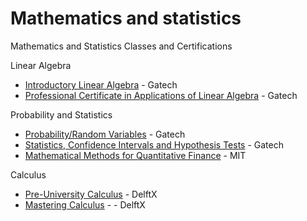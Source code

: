 # Mathematics and statistics
Mathematics and Statistics Classes and Certifications

Linear Algebra
- [Introductory Linear Algebra](https://www.edx.org/certificates/professional-certificate/gtx-introductory-linear-algebra?index=product&objectID=program-4710304d-7019-4ff3-be9f-a0fddc39ba44&webview=false&campaign=Introductory+Linear+Algebra&source=edX&product_category=professional-certificate&placement_url=https%3A%2F%2Fwww.edx.org%2Flearn%2Flinear-algebra) - Gatech
- [Professional Certificate in Applications of Linear Algebra](https://www.edx.org/certificates/professional-certificate/gtx-applications-of-linear-algebra?index=product&objectID=program-7dbb582d-53a9-48c3-b526-301ebacdc14f&webview=false&campaign=Applications+of+Linear+Algebra&source=edX&product_category=professional-certificate&placement_url=https%3A%2F%2Fwww.edx.org%2Flearn%2Flinear-algebra) - Gatech

Probability and Statistics 
- [Probability/Random Variables](https://www.edx.org/certificates/professional-certificate/gtx-probability-random-variables?index=product&queryID=71f14806be94808bca156a301697856d&position=3&results_level=first-level-results&term=Statistics&objectID=program-8b926013-4b68-482a-bf92-a0628fb344f1&campaign=Probability%2FRandom+Variables&source=edX&product_category=professional-certificate&placement_url=https%3A%2F%2Fwww.edx.org%2Fsearch) - Gatech
- [Statistics, Confidence Intervals and Hypothesis Tests](https://www.edx.org/certificates/professional-certificate/gtx-statistics-confidence-intervals-and-hypothesis-tests?index=product&queryID=71f14806be94808bca156a301697856d&position=1&results_level=first-level-results&term=Statistics&objectID=program-7f21a350-fa0c-41f9-9d48-55be03116300&campaign=Statistics%2C+Confidence+Intervals+and+Hypothesis+Tests&source=edX&product_category=professional-certificate&placement_url=https%3A%2F%2Fwww.edx.org%2Fsearch) - Gatech 
- [Mathematical Methods for Quantitative Finance](https://www.edx.org/learn/finance/massachusetts-institute-of-technology-mathematical-methods-for-quantitative-finance?index=product&queryID=489396f7526a382b58cb84ce36e38cef&position=2&results_level=second-level-results&term=Linear+Algebra&objectID=course-1bf266b1-0a55-43e5-ae9f-f0c9a51aa515&campaign=Mathematical+Methods+for+Quantitative+Finance+-&source=edX&product_category=course&placement_url=https%3A%2F%2Fwww.edx.org%2Fsearch) - MIT 

Calculus 
- [Pre-University Calculus](https://www.edx.org/learn/calculus/delft-university-of-technology-pre-university-calculus) - DelftX
- [Mastering Calculus](https://www.edx.org/certificates/professional-certificate/delftx-mastering-calculus?index=product&queryID=146a1b20a40c3ee1a8a35f2838523101&position=1&results_level=second-level-results&term=Calculus&objectID=program-89d2b77a-6f41-433f-9b58-b8d864e100e1&campaign=Mastering+Calculus&source=edX&product_category=professional-certificate&placement_url=https%3A%2F%2Fwww.edx.org%2Fsearch) - - DelftX
